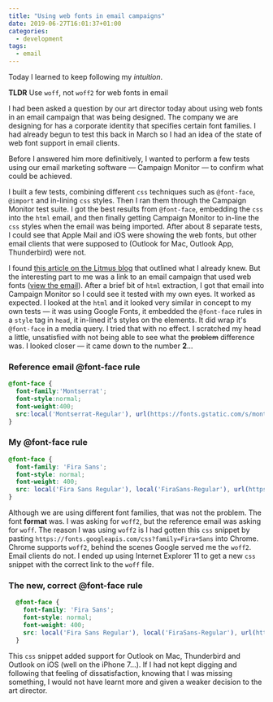 ```yaml
---
title: "Using web fonts in email campaigns"
date: 2019-06-27T16:01:37+01:00
categories:
  - development
tags:
  - email
---
```


Today I learned to keep following my *intuition*.

**TLDR** Use `woff`, not `woff2` for web fonts in email

I had been asked a question by our art director today about using web fonts in an email campaign that was being designed. The company we are designing for has a corporate identity that specifies certain font families. I had already begun to test this back in March so I had an idea of the state of web font support in email clients.

Before I answered him more definitively, I wanted to perform a few tests using our email marketing software &mdash; Campaign Monitor &mdash; to confirm what could be achieved.
<!--more-->

I built a few tests, combining different `css` techniques such as `@font-face`, `@import` and in-lining `css` styles. Then I ran them through the Campaign Monitor test suite. I got the best results from `@font-face`, embedding the `css` into the `html` email, and then finally getting Campaign Monitor to in-line the `css` styles when the email was being imported. After about 8 separate tests, I could see that Apple Mail and iOS were showing the web fonts, but other email clients that were supposed to (Outlook for Mac, Outlook App, Thunderbird) were not.

I found [this article on the Litmus blog](https://litmus.com/blog/the-ultimate-guide-to-web-fonts) that outlined what I already knew. But the interesting part to me was a link to an email campaign that used web fonts ([view the email](https://litmus.com/scope/a59ua3rogjrd)). After a brief bit of `html` extraction, I got that email into Campaign Monitor so I could see it tested with my own eyes. It worked as expected. I looked at the `html` and it looked very similar in concept to my own tests &mdash; it was using Google Fonts, it embedded the `@font-face` rules in a `style` tag in `head`, it in-lined it's styles on the elements. It did wrap it's `@font-face` in a media query. I tried that with no effect. I scratched my head a little, unsatisfied with not being able to see what the ~~problem~~ difference was. I looked closer &mdash; it came down to the number **2**&hellip;

### Reference email @font-face rule
```css
@font-face {
  font-family:'Montserrat';
  font-style:normal;
  font-weight:400;
  src:local('Montserrat-Regular'), url(https://fonts.gstatic.com/s/montserrat/v7/zhcz-_WihjSQC0oHJ9TCYL3hpw3pgy2gAi-Ip7WPMi0.woff) format('woff');
}
```

### My @font-face rule
```css
@font-face {
  font-family: 'Fira Sans';
  font-style: normal;
  font-weight: 400;
  src: local('Fira Sans Regular'), local('FiraSans-Regular'), url(https://fonts.gstatic.com/s/firasans/v9/va9E4kDNxMZdWfMOD5Vvl4jL.woff2) format('woff2');
}
```

Although we are using different font families, that was not the problem. The font **format** was. I was asking for `woff2`, but the reference email was asking for `woff`. The reason I was using `woff2` is I had gotten this `css` snippet by pasting `https://fonts.googleapis.com/css?family=Fira+Sans` into Chrome. Chrome supports `woff2`, behind the scenes Google served me the `woff2`. Email clients do not. I ended up using Internet Explorer 11 to get a new `css` snippet with the correct link to the `woff` file.

### The new, correct @font-face rule
```css
  @font-face {
    font-family: 'Fira Sans';
    font-style: normal;
    font-weight: 400;
    src: local('Fira Sans Regular'), local('FiraSans-Regular'), url(https://fonts.gstatic.com/s/firasans/v9/va9E4kDNxMZdWfMOD5Vvl4jN.woff) format('woff');
  }
```

This `css` snippet added support for Outlook on Mac, Thunderbird and Outlook on iOS (well on the iPhone 7&hellip;). If I had not kept digging and following that feeling of dissatisfaction, knowing that I was missing something, I would not have learnt more and given a weaker decision to the art director.